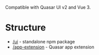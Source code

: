 Compatible with Quasar UI v2 and Vue 3.

# Structure
* [/ui](ui) - standalone npm package
* [/app-extension](app-extension) - Quasar app extension
